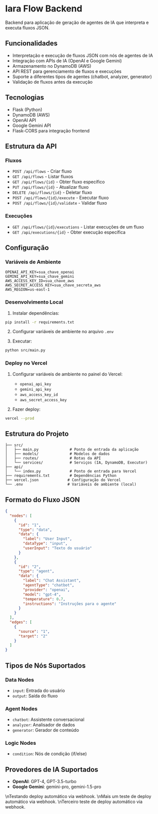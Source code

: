 # Iara Flow Backend

Backend para aplicação de geração de agentes de IA que interpreta e executa fluxos JSON.

## Funcionalidades

- Interpretação e execução de fluxos JSON com nós de agentes de IA
- Integração com APIs de IA (OpenAI e Google Gemini)
- Armazenamento no DynamoDB (AWS)
- API REST para gerenciamento de fluxos e execuções
- Suporte a diferentes tipos de agentes (chatbot, analyzer, generator)
- Validação de fluxos antes da execução

## Tecnologias

- Flask (Python)
- DynamoDB (AWS)
- OpenAI API
- Google Gemini API
- Flask-CORS para integração frontend

## Estrutura da API

### Fluxos
- `POST /api/flows` - Criar fluxo
- `GET /api/flows` - Listar fluxos
- `GET /api/flows/{id}` - Obter fluxo específico
- `PUT /api/flows/{id}` - Atualizar fluxo
- `DELETE /api/flows/{id}` - Deletar fluxo
- `POST /api/flows/{id}/execute` - Executar fluxo
- `POST /api/flows/{id}/validate` - Validar fluxo

### Execuções
- `GET /api/flows/{id}/executions` - Listar execuções de um fluxo
- `GET /api/executions/{id}` - Obter execução específica

## Configuração

### Variáveis de Ambiente

```
OPENAI_API_KEY=sua_chave_openai
GEMINI_API_KEY=sua_chave_gemini
AWS_ACCESS_KEY_ID=sua_chave_aws
AWS_SECRET_ACCESS_KEY=sua_chave_secreta_aws
AWS_REGION=us-east-1
```

### Desenvolvimento Local

1. Instalar dependências:
```bash
pip install -r requirements.txt
```

2. Configurar variáveis de ambiente no arquivo `.env`

3. Executar:
```bash
python src/main.py
```

### Deploy no Vercel

1. Configurar variáveis de ambiente no painel do Vercel:
   - `openai_api_key`
   - `gemini_api_key`
   - `aws_access_key_id`
   - `aws_secret_access_key`

2. Fazer deploy:
```bash
vercel --prod
```

## Estrutura do Projeto

```
├── src/
│   ├── main.py              # Ponto de entrada da aplicação
│   ├── models/              # Modelos de dados
│   ├── routes/              # Rotas da API
│   └── services/            # Serviços (IA, DynamoDB, Executor)
├── api/
│   └── index.py             # Ponto de entrada para Vercel
├── requirements.txt         # Dependências Python
├── vercel.json             # Configuração do Vercel
└── .env                    # Variáveis de ambiente (local)
```

## Formato do Fluxo JSON

```json
{
  "nodes": [
    {
      "id": "1",
      "type": "data",
      "data": {
        "label": "User Input",
        "dataType": "input",
        "userInput": "Texto do usuário"
      }
    },
    {
      "id": "2", 
      "type": "agent",
      "data": {
        "label": "Chat Assistant",
        "agentType": "chatbot",
        "provider": "openai",
        "model": "gpt-4",
        "temperature": 0.7,
        "instructions": "Instruções para o agente"
      }
    }
  ],
  "edges": [
    {
      "source": "1",
      "target": "2"
    }
  ]
}
```

## Tipos de Nós Suportados

### Data Nodes
- `input`: Entrada do usuário
- `output`: Saída do fluxo

### Agent Nodes
- `chatbot`: Assistente conversacional
- `analyzer`: Analisador de dados
- `generator`: Gerador de conteúdo

### Logic Nodes
- `condition`: Nós de condição (if/else)

## Provedores de IA Suportados

- **OpenAI**: GPT-4, GPT-3.5-turbo
- **Google Gemini**: gemini-pro, gemini-1.5-pro

\nTestando deploy automático via webhook.
\nMais um teste de deploy automático via webhook.
\nTerceiro teste de deploy automático via webhook.
